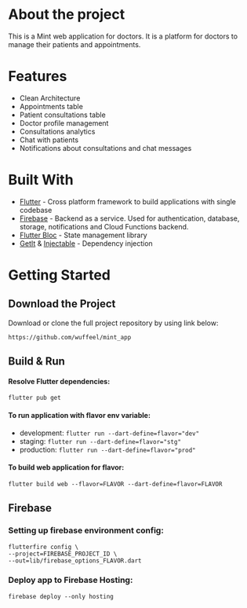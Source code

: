 # About the project

This is a Mint web application for doctors. It is a platform for doctors to
manage their patients and appointments.

# Features

- Clean Architecture
- Appointments table
- Patient consultations table
- Doctor profile management
- Consultations analytics
- Chat with patients
- Notifications about consultations and chat messages

# Built With

- [Flutter](https://flutter.dev/) - Cross platform framework to build applications with single codebase
- [Firebase](https://firebase.google.com/) - Backend as a service. Used for authentication, database, storage,
notifications and Cloud Functions backend.
- [Flutter Bloc](https://bloclibrary.dev/) - State management library
- [GetIt](https://pub.dev/packages/get_it) & [Injectable](https://pub.dev/packages/injectable) - Dependency injection

# Getting Started

## Download the Project

Download or clone the full project repository by using link below:
```
https://github.com/wuffeel/mint_app
```

## Build & Run

#### Resolve Flutter dependencies:
```
flutter pub get
```

#### To run application with flavor env variable:
- development: ```flutter run --dart-define=flavor="dev"```
- staging: ```flutter run --dart-define=flavor="stg"```
- production: ```flutter run --dart-define=flavor="prod"```

#### To build web application for flavor:
```
flutter build web --flavor=FLAVOR --dart-define=flavor=FLAVOR
```

## Firebase

### Setting up firebase environment config:
```
flutterfire config \
--project=FIREBASE_PROJECT_ID \
--out=lib/firebase_options_FLAVOR.dart
```

### Deploy app to Firebase Hosting:
```
firebase deploy --only hosting
```

